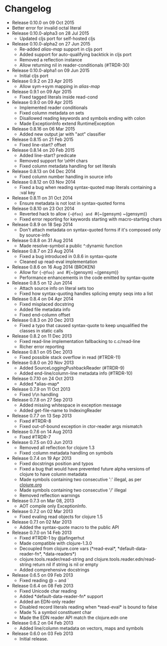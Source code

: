 Changelog
========================================
 * Release 0.10.0 on 09 Oct 2015
  * Better error for invalid octal literal
* Release 0.10.0-alpha3 on 28 Jul 2015
  * Updated cljs port for self-hosted cljs
* Release 0.10.0-alpha2 on 27 Jun 2015
  * Re-added *alias-map* support in cljs port
  * Added support for auto-qualifying backtick in cljs port
  * Removed a reflection instance
  * Allow returning nil in reader-conditionals (#TRDR-30)
* Release 0.10.0-alpha1 on 09 Jun 2015
  * Initial cljs port
* Release 0.9.2 on 23 Apr 2015
  * Allow sym->sym mapping in *alias-map*
* Release 0.9.1 on 09 Apr 2015
  * Fixed tagged literals inside read-cond
* Release 0.9.0 on 09 Apr 2015
  * Implemented reader conditionals
  * Fixed column metadata on sets
  * Disallowed reading keywords and symbols ending with colon
  * Made ExceptionInfo extend RuntimeException
* Release 0.8.16 on 06 Mar 2015
  * Added new output jar with "aot" classifier
* Release 0.8.15 on 21 Feb 2015
  * Fixed line-start? offset
* Release 0.8.14 on 20 Feb 2015
  * Added line-start? predicate
  * Removed support for \xHH chars
  * Fixed column metadata handling for set literals
* Release 0.8.13 on 04 Dec 2014
  * Fixed column number handling in source info
* Release 0.8.12 on 03 Nov 2014
  * Fixed a bug when reading syntax-quoted map literals containing a :val key
* Release 0.8.11 on 31 Oct 2014
  * Ensure metadata is not lost in syntax-quoted forms
* Release 0.8.10 on 23 Oct 2014
  * Reverted hack to allow `{~@foo} and `#{~(gensym) ~(gensym)}
  * Fixed error reporting for keywords starting with macro-starting chars
* Release 0.8.9 on 18 Sep 2014
  * Don't attach metadata on syntax-quoted forms if it's composed only by source-info
* Release 0.8.8 on 31 Aug 2014
  * Made resolve-symbol a public ^:dynamic function
* Release 0.8.7 on 23 Aug 2014
  * Fixed a bug introduced in 0.8.6 in syntax-quote
  * Cleaned up read-eval implementation
* Release 0.8.6 on 16 Aug 2014 (BROKEN)
  * Allow for `{~@foo} and `#{~(gensym) ~(gensym)}
  * Performance enhancements in the code emitted by syntax-quote
* Release 0.8.5 on 12 Jun 2014
  * Attach source info on literal sets too
  * Fixed how syntax-quoting handles splicing empty seqs into a list
* Release 0.8.4 on 04 Apr 2014
  * Fixed misplaced docstring
  * Added file metadata info
  * Fixed end-column offset
* Release 0.8.3 on 20 Dec 2013
  * Fixed a typo that caused syntax-quote to keep unqualified the classes in static calls
* Release 0.8.2 on 11 Dec 2013
  * Fixed read-line implementation fallbacking to c.c/read-line
  * Richer error reporting
* Release 0.8.1 on 05 Dec 2013
  * Fixed possible stack overflow in read (#TRDR-11)
* Release 0.8.0 on 20 Nov 2013
  * Added SourceLoggingPushbackReader (#TRDR-9)
  * Added end-line/column-line metadata info (#TRDR-10)
* Release 0.7.10 on 24 Oct 2013
  * Added \*alias-map\*
* Release 0.7.9 on 11 Oct 2013
  * Fixed \r\n handling
* Release 0.7.8 on 27 Sep 2013
  * Added missing whitespace in exception message
  * Added get-file-name to IndexingReader
* Release 0.7.7 on 13 Sep 2013
  * Fixed #TRDR-8
  * Fixed out-of-bound exception in ctor-reader args mismatch
* Release 0.7.6 on 14 Aug 2013
  * Fixed #TRDR-7
* Release 0.7.5 on 03 Jun 2013
  * Removed all reflection for clojure 1.3
  * Fixed :column metadata handling on symbols
* Release 0.7.4 on 19 Apr 2013
  * Fixed docstrings position and typos
  * Fixed a bug that would have prevented future alpha versions of clojure to have column metadata
  * Made symbols containing two consecutive ':' illegal, as per [clojure.org](http://clojure.org/reader#The%20Reader--Reader%20forms)
  * Made symbols containing two consecutive '/' illegal
  * Removed reflection warnings
* Release 0.7.3 on Mar 08, 2013
  * AOT compile only ExceptionInfo.
* Release 0.7.2 on 02 Mar 2013
  * Fixed evaling read objects for clojure 1.5
* Release 0.7.1 on 02 Mar 2013
  * Added the syntax-quote macro to the public API
* Release 0.7.0 on 14 Feb 2013
  * Fixed #TRDR-1 by @jafingerhut
  * Made compatible with clojure-1.3.0
  * Decoupled from clojure.core vars (\*read-eval\*, \*default-data-reader-fn\*, \*data-readers\*)
  * clojure.tools.reader/read-string and clojure.tools.reader.edn/read-string return nil if string is nil or empty
  * Added comprehensive docstrings
* Release 0.6.5 on 09 Feb 2013
  * Fixed reading \@ \~ and \`
* Release 0.6.4 on 08 Feb 2013
  * Fixed Unicode char reading
  * Added \*default-data-reader-fn\* support
  * Added an EDN-only reader
  * Disabled record literals reading when \*read-eval\* is bound to false
  * Made \% a symbol constituent char
  * Made the EDN reader API match the clojure.edn one
* Release 0.6.2 on 04 Feb 2013
  * Added line/column metadata on vectors, maps and symbols
* Release 0.6.0 on 03 Feb 2013
  * Initial release.
